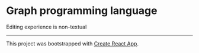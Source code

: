 # Graph programming language

Editing experience is non-textual

---

This project was bootstrapped with [Create React App](https://github.com/facebook/create-react-app).
